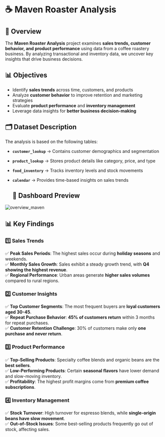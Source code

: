 # ☕ Maven Roaster Analysis  

## 📌 Overview  
The **Maven Roaster Analysis** project examines **sales trends, customer behavior, and product performance** using data from a coffee roastery business.
By analyzing transactional and inventory data, we uncover key insights that drive business decisions.  

## 📊 Objectives  
- Identify **sales trends** across time, customers, and products  
- Analyze **customer behavior** to improve retention and marketing strategies  
- Evaluate **product performance** and **inventory management**  
- Leverage data insights for **better business decision-making**  

## 🗂 Dataset Description  
The analysis is based on the following tables:  

- **`customer_lookup`** → Contains customer demographics and segmentation  
- **`product_lookup`** → Stores product details like category, price, and type  
- **`food_inventory`** → Tracks inventory levels and stock movements  
- **`calendar`** → Provides time-based insights on sales trends

  ## 📸 **Dashboard Preview**  

![overview_maven](https://github.com/user-attachments/assets/a5551166-144b-40ce-85c1-9b00fe89169d)



## 📊 Key Findings  

### **1️⃣ Sales Trends**  
✅ **Peak Sales Periods**: The highest sales occur during **holiday seasons** and weekends.  
✅ **Monthly Sales Growth**: Sales exhibit a steady growth trend, with **Q4 showing the highest revenue**.  
✅ **Regional Performance**: Urban areas generate **higher sales volumes** compared to rural regions.  

### **2️⃣ Customer Insights**  
✅ **Top Customer Segments**: The most frequent buyers are **loyal customers aged 30-45**.  
✅ **Repeat Purchase Behavior**: **45% of customers return** within 3 months for repeat purchases.  
✅ **Customer Retention Challenge**: 30% of customers make only **one purchase and never return**.  

### **3️⃣ Product Performance**  
✅ **Top-Selling Products**: Specialty coffee blends and organic beans are the **best sellers**.  
✅ **Low-Performing Products**: Certain **seasonal flavors** have lower demand and slow-moving inventory.  
✅ **Profitability**: The highest profit margins come from **premium coffee subscriptions**.  

### **4️⃣ Inventory Management**  
✅ **Stock Turnover**: High turnover for espresso blends, while **single-origin beans have slow movement**.  
✅ **Out-of-Stock Issues**: Some best-selling products frequently go out of stock, affecting sales.  

